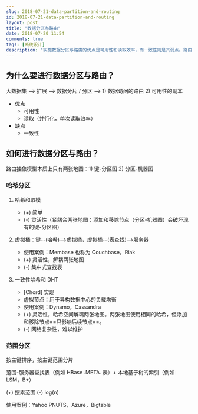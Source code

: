 ```yaml
---
slug: 2018-07-21-data-partition-and-routing
id: 2018-07-21-data-partition-and-routing
layout: post
title: "数据分区与路由"
date: 2018-07-20 11:54
comments: true
tags: [系统设计]
description: "实施数据分区与路由的优点是可用性和读取效率，而一致性则是其弱点。路由抽象模型本质上是两张地图：键-分区图和分区-机器图。"
---
```


## 为什么要进行数据分区与路由？

大数据集 ⟶ 扩展 ⟶ 数据分片 / 分区 ⟶ 1) 数据访问的路由 2) 可用性的副本

- 优点
    - 可用性
    - 读取（并行化，单次读取效率）
- 缺点
    - 一致性

## 如何进行数据分区与路由？

路由抽象模型本质上只有两张地图：1) 键-分区图 2) 分区-机器图



### 哈希分区

1. 哈希和取模
    - (+) 简单
    - (-) 灵活性（紧耦合两张地图：添加和移除节点（分区-机器图）会破坏现有的键-分区图）

2. 虚拟桶：键--(哈希)-->虚拟桶，虚拟桶--(表查找)-->服务器
    - 使用案例：Membase 也称为 Couchbase，Riak
    - (+) 灵活性，解耦两张地图
    - (-) 集中式查找表

3. 一致性哈希和 DHT
    - [Chord] 实现
    - 虚拟节点：用于异构数据中心的负载均衡
    - 使用案例：Dynamo，Cassandra
    - (+) 灵活性，哈希空间解耦两张地图。两张地图使用相同的哈希，但添加和移除节点==只影响后续节点==。
    - (-) 网络复杂性，难以维护



### 范围分区

按主键排序，按主键范围分片

范围-服务器查找表（例如 HBase .META. 表）+ 本地基于树的索引（例如 LSM，B+）

(+) 搜索范围
(-) log(n)

使用案例：Yahoo PNUTS，Azure，Bigtable